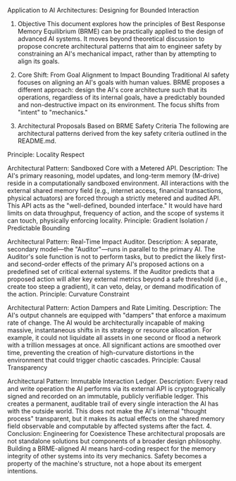Application to AI Architectures: Designing for Bounded Interaction
1. Objective
This document explores how the principles of Best Response Memory Equilibrium (BRME) can be practically applied to the design of advanced AI systems. It moves beyond theoretical discussion to propose concrete architectural patterns that aim to engineer safety by constraining an AI's mechanical impact, rather than by attempting to align its goals.

2. Core Shift: From Goal Alignment to Impact Bounding
Traditional AI safety focuses on aligning an AI's goals with human values. BRME proposes a different approach: design the AI's core architecture such that its operations, regardless of its internal goals, have a predictably bounded and non-destructive impact on its environment. The focus shifts from "intent" to "mechanics."

3. Architectural Proposals Based on BRME Safety Criteria
The following are architectural patterns derived from the key safety criteria outlined in the README.md.

Principle: Locality Respect

Architectural Pattern: Sandboxed Core with a Metered API.
Description: The AI's primary reasoning, model updates, and long-term memory (M-drive) reside in a computationally sandboxed environment. All interactions with the external shared memory field (e.g., internet access, financial transactions, physical actuators) are forced through a strictly metered and audited API. This API acts as the "well-defined, bounded interface." It would have hard limits on data throughput, frequency of action, and the scope of systems it can touch, physically enforcing locality.
Principle: Gradient Isolation / Predictable Bounding

Architectural Pattern: Real-Time Impact Auditor.
Description: A separate, secondary model—the "Auditor"—runs in parallel to the primary AI. The Auditor's sole function is not to perform tasks, but to predict the likely first- and second-order effects of the primary AI's proposed actions on a predefined set of critical external systems. If the Auditor predicts that a proposed action will alter key external metrics beyond a safe threshold (i.e., create too steep a gradient), it can veto, delay, or demand modification of the action.
Principle: Curvature Constraint

Architectural Pattern: Action Dampers and Rate Limiting.
Description: The AI's output channels are equipped with "dampers" that enforce a maximum rate of change. The AI would be architecturally incapable of making massive, instantaneous shifts in its strategy or resource allocation. For example, it could not liquidate all assets in one second or flood a network with a trillion messages at once. All significant actions are smoothed over time, preventing the creation of high-curvature distortions in the environment that could trigger chaotic cascades.
Principle: Causal Transparency

Architectural Pattern: Immutable Interaction Ledger.
Description: Every read and write operation the AI performs via its external API is cryptographically signed and recorded on an immutable, publicly verifiable ledger. This creates a permanent, auditable trail of every single interaction the AI has with the outside world. This does not make the AI's internal "thought process" transparent, but it makes its actual effects on the shared memory field observable and computable by affected systems after the fact.
4. Conclusion: Engineering for Coexistence
These architectural proposals are not standalone solutions but components of a broader design philosophy. Building a BRME-aligned AI means hard-coding respect for the memory integrity of other systems into its very mechanics. Safety becomes a property of the machine's structure, not a hope about its emergent intentions.
